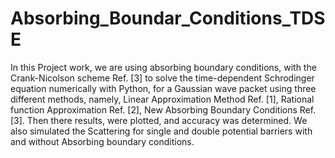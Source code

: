 # Absorbing_Boundar_Conditions_TDSE

In this Project work, we are using absorbing boundary conditions, with the Crank-Nicolson scheme
Ref. [3] to solve the time-dependent Schrodinger equation numerically with Python, for a Gaussian
wave packet using three different methods, namely, Linear Approximation Method Ref. [1],
Rational function Approximation Ref. [2], New Absorbing Boundary Conditions Ref. [3].
Then there results, were plotted, and accuracy was determined. We also simulated the Scattering for
single and double potential barriers with and without Absorbing boundary conditions.

